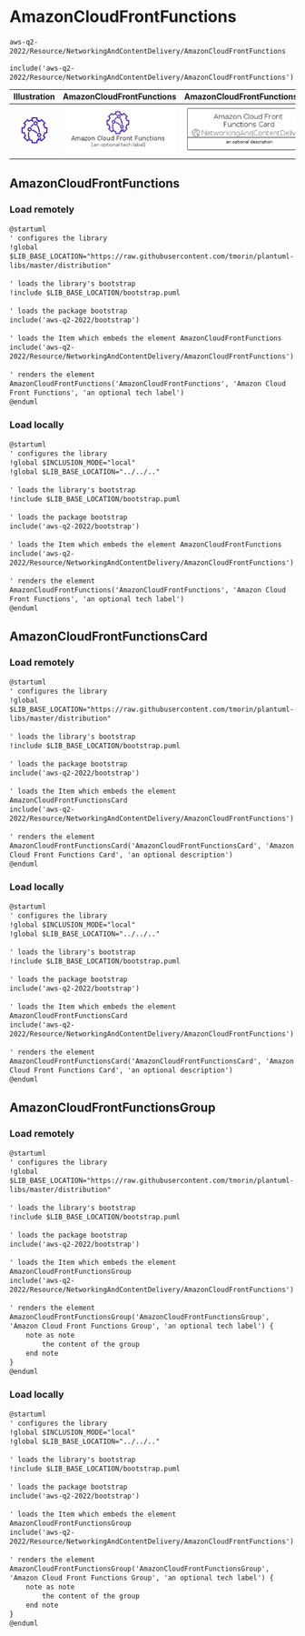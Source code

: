 # AmazonCloudFrontFunctions


```text
aws-q2-2022/Resource/NetworkingAndContentDelivery/AmazonCloudFrontFunctions
```

```text
include('aws-q2-2022/Resource/NetworkingAndContentDelivery/AmazonCloudFrontFunctions')
```



| Illustration | AmazonCloudFrontFunctions | AmazonCloudFrontFunctionsCard | AmazonCloudFrontFunctionsGroup |
| :---: | :---: | :---: | :---: |
| ![illustration for Illustration](../../../aws-q2-2022/Resource/NetworkingAndContentDelivery/AmazonCloudFrontFunctions.png) | ![illustration for AmazonCloudFrontFunctions](../../../aws-q2-2022/Resource/NetworkingAndContentDelivery/AmazonCloudFrontFunctions.Local.png) | ![illustration for AmazonCloudFrontFunctionsCard](../../../aws-q2-2022/Resource/NetworkingAndContentDelivery/AmazonCloudFrontFunctionsCard.Local.png) | ![illustration for AmazonCloudFrontFunctionsGroup](../../../aws-q2-2022/Resource/NetworkingAndContentDelivery/AmazonCloudFrontFunctionsGroup.Local.png) |




## AmazonCloudFrontFunctions

### Load remotely
```plantuml
@startuml
' configures the library
!global $LIB_BASE_LOCATION="https://raw.githubusercontent.com/tmorin/plantuml-libs/master/distribution"

' loads the library's bootstrap
!include $LIB_BASE_LOCATION/bootstrap.puml

' loads the package bootstrap
include('aws-q2-2022/bootstrap')

' loads the Item which embeds the element AmazonCloudFrontFunctions
include('aws-q2-2022/Resource/NetworkingAndContentDelivery/AmazonCloudFrontFunctions')

' renders the element
AmazonCloudFrontFunctions('AmazonCloudFrontFunctions', 'Amazon Cloud Front Functions', 'an optional tech label')
@enduml
```

### Load locally
```plantuml
@startuml
' configures the library
!global $INCLUSION_MODE="local"
!global $LIB_BASE_LOCATION="../../.."

' loads the library's bootstrap
!include $LIB_BASE_LOCATION/bootstrap.puml

' loads the package bootstrap
include('aws-q2-2022/bootstrap')

' loads the Item which embeds the element AmazonCloudFrontFunctions
include('aws-q2-2022/Resource/NetworkingAndContentDelivery/AmazonCloudFrontFunctions')

' renders the element
AmazonCloudFrontFunctions('AmazonCloudFrontFunctions', 'Amazon Cloud Front Functions', 'an optional tech label')
@enduml
```

## AmazonCloudFrontFunctionsCard

### Load remotely
```plantuml
@startuml
' configures the library
!global $LIB_BASE_LOCATION="https://raw.githubusercontent.com/tmorin/plantuml-libs/master/distribution"

' loads the library's bootstrap
!include $LIB_BASE_LOCATION/bootstrap.puml

' loads the package bootstrap
include('aws-q2-2022/bootstrap')

' loads the Item which embeds the element AmazonCloudFrontFunctionsCard
include('aws-q2-2022/Resource/NetworkingAndContentDelivery/AmazonCloudFrontFunctions')

' renders the element
AmazonCloudFrontFunctionsCard('AmazonCloudFrontFunctionsCard', 'Amazon Cloud Front Functions Card', 'an optional description')
@enduml
```

### Load locally
```plantuml
@startuml
' configures the library
!global $INCLUSION_MODE="local"
!global $LIB_BASE_LOCATION="../../.."

' loads the library's bootstrap
!include $LIB_BASE_LOCATION/bootstrap.puml

' loads the package bootstrap
include('aws-q2-2022/bootstrap')

' loads the Item which embeds the element AmazonCloudFrontFunctionsCard
include('aws-q2-2022/Resource/NetworkingAndContentDelivery/AmazonCloudFrontFunctions')

' renders the element
AmazonCloudFrontFunctionsCard('AmazonCloudFrontFunctionsCard', 'Amazon Cloud Front Functions Card', 'an optional description')
@enduml
```

## AmazonCloudFrontFunctionsGroup

### Load remotely
```plantuml
@startuml
' configures the library
!global $LIB_BASE_LOCATION="https://raw.githubusercontent.com/tmorin/plantuml-libs/master/distribution"

' loads the library's bootstrap
!include $LIB_BASE_LOCATION/bootstrap.puml

' loads the package bootstrap
include('aws-q2-2022/bootstrap')

' loads the Item which embeds the element AmazonCloudFrontFunctionsGroup
include('aws-q2-2022/Resource/NetworkingAndContentDelivery/AmazonCloudFrontFunctions')

' renders the element
AmazonCloudFrontFunctionsGroup('AmazonCloudFrontFunctionsGroup', 'Amazon Cloud Front Functions Group', 'an optional tech label') {
    note as note
        the content of the group
    end note
}
@enduml
```

### Load locally
```plantuml
@startuml
' configures the library
!global $INCLUSION_MODE="local"
!global $LIB_BASE_LOCATION="../../.."

' loads the library's bootstrap
!include $LIB_BASE_LOCATION/bootstrap.puml

' loads the package bootstrap
include('aws-q2-2022/bootstrap')

' loads the Item which embeds the element AmazonCloudFrontFunctionsGroup
include('aws-q2-2022/Resource/NetworkingAndContentDelivery/AmazonCloudFrontFunctions')

' renders the element
AmazonCloudFrontFunctionsGroup('AmazonCloudFrontFunctionsGroup', 'Amazon Cloud Front Functions Group', 'an optional tech label') {
    note as note
        the content of the group
    end note
}
@enduml
```

